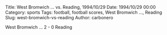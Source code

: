 Title: West Bromwich … vs. Reading, 1994/10/29
Date: 1994/10/29 00:00
Category: sports
Tags: football, football scores, West Bromwich …, Reading
Slug: west-bromwich-vs-reading
Author: carbonero


West Bromwich … 2 - 0 Reading
